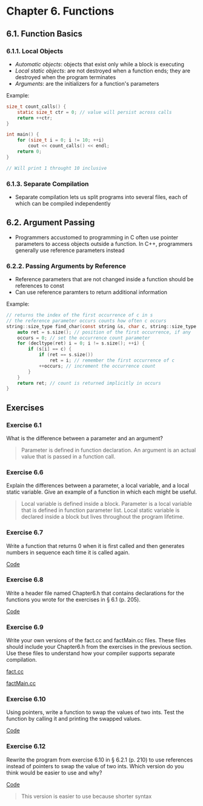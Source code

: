 # Chapter 6. Functions

## 6.1. Function Basics

### 6.1.1. Local Objects

- *Automatic objects*: objects that exist only while a block is executing
- *Local static objects*: are not destroyed when a function ends; they are destroyed when the program terminates
- *Arguments*: are the initializers for a function's parameters

Example:

```c
size_t count_calls() {
    static size_t ctr = 0; // value will persist across calls
    return ++ctr;
}

int main() {
    for (size_t i = 0; i != 10; ++i)
        cout << count_calls() << endl;
    return 0;
}

// Will print 1 throught 10 inclusive
```

### 6.1.3. Separate Compilation

- Separate compilation lets us split programs into several files, each of which can be compiled independently

## 6.2. Argument Passing

- Programmers accustomed to programming in C often use pointer parameters to access objects outside a function. In C++, programmers generally use reference parameters instead

### 6.2.2. Passing Arguments by Reference

- Reference parameters that are not changed inside a function should be references to const
- Can use reference paramters to return additional information

Example:

```c
// returns the index of the first occurrence of c in s
// the reference parameter occurs counts how often c occurs
string::size_type find_char(const string &s, char c, string::size_type &occurs) {
    auto ret = s.size(); // position of the first occurrence, if any
    occurs = 0; // set the occurrence count parameter
    for (decltype(ret) i = 0; i != s.size(); ++i) {
        if (s[i] == c) {
            if (ret == s.size())
                ret = i; // remember the first occurrence of c
            ++occurs; // increment the occurrence count
        }
    }
    return ret; // count is returned implicitly in occurs
}
```

## Exercises

### Exercise 6.1

What is the difference between a parameter and an argument?

> Parameter is defined in function declaration. An argument is an actual value that is passed in a function call.

### Exercise 6.6

Explain the differences between a parameter, a local variable, and a local static variable. Give an example of a function in which each might be useful.

> Local variable is defined inside a block. Parameter is a local variable that is defined in function parameter list. Local static variable is declared inside a block but lives throughout the program lifetime.

### Exercise 6.7

Write a function that returns 0 when it is first called and then generates numbers in sequence each time it is called again.

[Code](e6_7.cpp)

### Exercise 6.8

Write a header file named Chapter6.h that contains declarations for the functions you wrote for the exercises in § 6.1 (p. 205).

[Code](Chapter6.h)

### Exercise 6.9

Write your own versions of the fact.cc and factMain.cc files. These files should include your Chapter6.h from the exercises in the previous section. Use these files to understand how your compiler supports separate compilation.

[fact.cc](fact.cc)

[factMain.cc](factMain.cc)

### Exercise 6.10

Using pointers, write a function to swap the values of two ints. Test the function by calling it and printing the swapped values.

[Code](e6_10.cpp)

### Exercise 6.12

Rewrite the program from exercise 6.10 in § 6.2.1 (p. 210) to use references instead of pointers to swap the value of two ints. Which version do you think would be easier to use and why?

[Code](e6_12.cpp)

> This version is easier to use because shorter syntax
